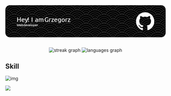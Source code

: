 
<div align="center"> <img src="./github-header-image.png"/> </div>

##

<div align="center">
  <img src="https://streak-stats.demolab.com?user=gb-redRabit&locale=en&mode=weekly&theme=dark&hide_border=false&border_radius=5" height="150" alt="streak graph"  />
  <img src="https://github-readme-stats.vercel.app/api/top-langs?username=gb-redRabit&locale=en&hide_title=true&layout=compact&card_width=320&langs_count=5&theme=dark&hide_border=false" height="150" alt="languages graph"  />
</div>

## Skill 
![img](https://skillicons.dev/icons?i=git,github,netlify,visualstudio,vscode,postman,html,css,sass,bootstrap,tailwind,javascript,webpack,react,electron,cs)


<div align="left">
  <img src="https://visitor-badge.laobi.icu/badge?page_id=gb-redRabit.gb-redRabit&left_color=firebrick&right_color=black"  />
</div>


